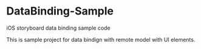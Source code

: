 DataBinding-Sample
==================

iOS storyboard data binding sample code

This is sample project for data bindign with remote model with UI elements.
